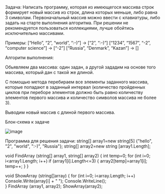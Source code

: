 Задача: Написать программу, которая из имеющегося массива строк формирует новый массив из строк, длина которых меньше, либо равна 3 символам. Первоначальный массив можно ввести с клавиатуры, либо задать на старте выполнения алгоритма. При решении не рекомендуется пользоваться коллекциями, лучше обойтись исключительно массивами.

Примеры:
[“Hello”, “2”, “world”, “:-)”] → [“2”, “:-)”]
[“1234”, “1567”, “-2”, “computer science”] → [“-2”]
[“Russia”, “Denmark”, “Kazan”] → []

Алгоритм выполнения:

Обьявляем два массива: один задан, а другой зададим на основе того массива, который дан с такой же длиной.

С помощью метода перебираем все элементы заданного массива, которые попадают в заданный интервал (количество пройденных циклов при переборе элементов должно быть равно количеству элементов первого массива и количество символов массива не более 3).

Выводим новый массив с длиной первого массива.

Блок-схема к задаче

![image](https://user-images.githubusercontent.com/115774966/209772281-cebe0b77-8e39-476b-a819-dc40f4f0168b.png)

Программа для решения задачи:
string[] array1=new string[5] {"hello", "2", "world", ":-)", "Russia"};
string[] array2=new string [array1.Length];

void FindArray (string[] array1, string[] array2)
{
    int temp=0;
    for (int i=0; i<array1.Length; i++)
        if (array1[i].Length<=3)
        {
            array2[temp]=array1[i];
            temp++;
        }
}

void ShowArray (string[]array)
{
    for (int i=0; i<array.Length; i++)
         Console.Write(array[i] + " ");
    Console.WriteLine();       
}
FindArray (array1, array2);
ShowArray(array2);



